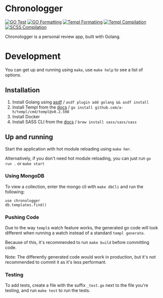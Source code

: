 # Chronologger
[![GO Test](https://github.com/hay-i/chronologger/actions/workflows/go-test.yml/badge.svg)](https://github.com/hay-i/chronologger/actions/workflows/go-test.yml/badge.svg)
[![GO Formatting](https://github.com/hay-i/chronologger/actions/workflows/go-format.yml/badge.svg)](https://github.com/hay-i/chronologger/actions/workflows/go-format.yml/badge.svg)
[![Templ Formatiing](https://github.com/hay-i/chronologger/actions/workflows/templ-format.yml/badge.svg)](https://github.com/hay-i/chronologger/actions/workflows/templ-format.yml/badge.svg)
[![Templ Compilation](https://github.com/hay-i/chronologger/actions/workflows/templ-generate.yml/badge.svg)](https://github.com/hay-i/chronologger/actions/workflows/templ-generate.yml/badge.svg)
[![SCSS Compilation](https://github.com/hay-i/chronologger/actions/workflows/minify-css.yml/badge.svg)](https://github.com/hay-i/chronologger/actions/workflows/minify-css.yml/badge.svg)

Chronologger is a personal review app, built with Golang.

# Development

You can get up and running using `make`, use `make help` to see a list of options.

## Installation

1) Install Golang using [asdf](https://asdf-vm.com/guide/getting-started.html) / `asdf plugin add golang && asdf install`
2) Install Templ from the [docs](https://templ.guide/quick-start/installation) / `go install github.com/a-h/templ/cmd/templ@v0.2.598`
3) Install Docker
4) Install SASS CLI from the [docs](https://sass-lang.com/install/) / `brew install sass/sass/sass`

## Up and running

Start the application with hot module reloading using `make hmr`.

Alternatively, if you don't need hot module reloading, you can just run `go run .` or `make start`

### Using MongoDB

To view a collection, enter the mongo cli with `make dbCli` and run the following:
```
use chronologger
db.templates.find()
```

### Pushing Code

Due to the way `templ`s watch feature works, the generated go code will look different when running a watch instead of a standard `templ generate`.

Because of this, it's recommended to run `make build` before committing code.

Note: The differently generated code would work in production, but it's not recommended to commit it as it's less performant.

### Testing

To add tests, create a file with the suffix `_test.go` next to the file you're testing, and run `make test` to run the tests.
